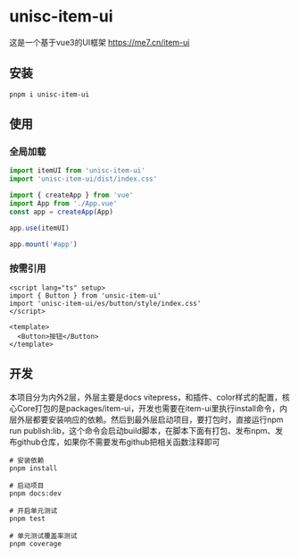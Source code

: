 # unisc-item-ui

这是一个基于vue3的UI框架 
https://me7.cn/item-ui

## 安装

```shell
pnpm i unisc-item-ui
```

## 使用

### 全局加载

```ts
import itemUI from 'unisc-item-ui'
import 'unisc-item-ui/dist/index.css'

import { createApp } from 'vue'
import App from './App.vue'
const app = createApp(App)

app.use(itemUI)  

app.mount('#app')
```

### 按需引用

```vue
<script lang="ts" setup>
import { Button } from 'unsic-item-ui'
import 'unisc-item-ui/es/button/style/index.css'
</script>

<template>
  <Button>按钮</Button>
</template>
```

## 开发

本项目分为内外2层，外层主要是docs vitepress，和插件、color样式的配置，核心Core打包的是packages/item-ui，开发也需要在item-ui里执行install命令，内层外层都要安装响应的依赖。然后到最外层启动项目，要打包时，直接运行npm run publish:lib，这个命令会启动build脚本，在脚本下面有打包、发布npm、发布github仓库，如果你不需要发布github把相关函数注释即可
```shell
# 安装依赖 
pnpm install

# 启动项目
pnpm docs:dev

# 开启单元测试
pnpm test

# 单元测试覆盖率测试
pnpm coverage
```
